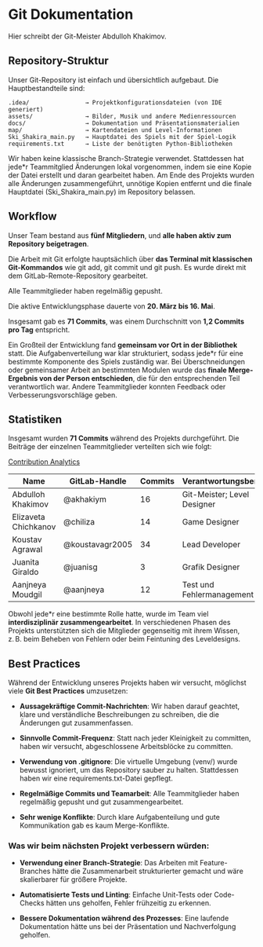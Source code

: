 # **Git Dokumentation**

Hier schreibt der Git-Meister Abdulloh Khakimov.

## **Repository-Struktur**

Unser Git-Repository ist einfach und übersichtlich aufgebaut. Die Hauptbestandteile sind:

    .idea/                → Projektkonfigurationsdateien (von IDE generiert)  
    assets/               → Bilder, Musik und andere Medienressourcen  
    docs/                 → Dokumentation und Präsentationsmaterialien  
    map/                  → Kartendateien und Level-Informationen  
    Ski_Shakira_main.py   → Hauptdatei des Spiels mit der Spiel-Logik  
    requirements.txt      → Liste der benötigten Python-Bibliotheken  
Wir haben keine klassische Branch-Strategie verwendet. Stattdessen hat jede*r Teammitglied Änderungen lokal vorgenommen, indem sie eine Kopie der Datei erstellt und daran gearbeitet haben. Am Ende des Projekts wurden alle Änderungen zusammengeführt, unnötige Kopien entfernt und die finale Hauptdatei (Ski_Shakira_main.py) im Repository belassen.

## **Workflow**

Unser Team bestand aus **fünf Mitgliedern**, und **alle haben aktiv zum Repository beigetragen**.

Die Arbeit mit Git erfolgte hauptsächlich über **das Terminal mit klassischen Git-Kommandos** wie git add, git commit und git push. Es wurde direkt mit dem GitLab-Remote-Repository gearbeitet.

Alle Teammitglieder haben regelmäßig gepusht.

Die aktive Entwicklungsphase dauerte von **20. März bis 16. Mai**.

Insgesamt gab es **71 Commits**, was einem Durchschnitt von **1,2 Commits pro Tag** entspricht.

Ein Großteil der Entwicklung fand **gemeinsam vor Ort in der Bibliothek** statt. Die Aufgabenverteilung war klar strukturiert, sodass jede*r für eine bestimmte Komponente des Spiels zuständig war. Bei Überschneidungen oder gemeinsamer Arbeit an bestimmten Modulen wurde das **finale Merge-Ergebnis von der Person entschieden**, die für den entsprechenden Teil verantwortlich war. Andere Teammitglieder konnten Feedback oder Verbesserungsvorschläge geben.

## **Statistiken**
Insgesamt wurden **71 Commits** während des Projekts durchgeführt. Die Beiträge der einzelnen Teammitglieder verteilten sich wie folgt:

[Contribution Analytics](https://git.tu-berlin.de/mittagspuase/platformer/-/graphs/main?ref_type=heads)


|**Name**| **GitLab-Handle** | **Commits** |**Verantwortungsbereich**|
|--|--|-------------|--|
| Abdulloh Khakimov | @akhakiym | 16          | Git-Meister; Level Designer |
| Elizaveta Chichkanov | @chiliza | 14          | Game Designer |
| Koustav Agrawal | @koustavagr2005 | 34          | Lead Developer |
| Juanita Giraldo | @juanisg | 3           | Grafik Designer |
| Aanjneya Moudgil| @aanjneya | 12          | Test und Fehlermanagement |

Obwohl jede*r eine bestimmte Rolle hatte, wurde im Team viel **interdisziplinär zusammengearbeitet**. In verschiedenen Phasen des Projekts unterstützten sich die Mitglieder gegenseitig mit ihrem Wissen, z. B. beim Beheben von Fehlern oder beim Feintuning des Leveldesigns.

## Best Practices

Während der Entwicklung unseres Projekts haben wir versucht, möglichst viele **Git Best Practices** umzusetzen:

-   **Aussagekräftige Commit-Nachrichten**: Wir haben darauf geachtet, klare und verständliche Beschreibungen zu schreiben, die die Änderungen gut zusammenfassen.
    
-   **Sinnvolle Commit-Frequenz**: Statt nach jeder Kleinigkeit zu committen, haben wir versucht, abgeschlossene Arbeitsblöcke zu committen.
    
-   **Verwendung von .gitignore**: Die virtuelle Umgebung (venv/) wurde bewusst ignoriert, um das Repository sauber zu halten. Stattdessen haben wir eine requirements.txt-Datei gepflegt.
    
-   **Regelmäßige Commits und Teamarbeit**: Alle Teammitglieder haben regelmäßig gepusht und gut zusammengearbeitet.
    
-   **Sehr wenige Konflikte**: Durch klare Aufgabenteilung und gute Kommunikation gab es kaum Merge-Konflikte.
  

### **Was wir beim nächsten Projekt verbessern würden:**

-   **Verwendung einer Branch-Strategie**: Das Arbeiten mit Feature-Branches hätte die Zusammenarbeit strukturierter gemacht und wäre skalierbarer für größere Projekte.
    
-   **Automatisierte Tests und Linting**: Einfache Unit-Tests oder Code-Checks hätten uns geholfen, Fehler frühzeitig zu erkennen.
    
-   **Bessere Dokumentation während des Prozesses**: Eine laufende Dokumentation hätte uns bei der Präsentation und Nachverfolgung geholfen.
